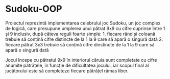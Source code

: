 <h1>Sudoku-OOP</h1>
Proiectul reprezintă implementarea celebrului joc Sudoku, un joc complex de logică, care presupune umplerea unui pătrat 9x9 cu cifre cuprinse între 1 și 9 inclusiv, după câteva reguli foarte simple:
  1. fiecare rând și coloană trebuie să conțină cifre distincte de la 1 la 9 care să apară o singură dată
  2. fiecare pătrat 3x3 trebuie să conțină cifre dinstincte de la 1 la 9 care să apară o singură dată
 
Jocul începe cu pătratul 9x9 în interiorul căruia sunt completate cu cifre anumite pătrățele, în funcție de dificultatea jocului, iar scopul final al jucătorului este să completeze fiecare pătrățel rămas liber.
